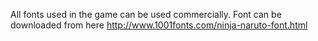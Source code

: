 All fonts used in the game can be used commercially.
Font can be downloaded from here
http://www.1001fonts.com/ninja-naruto-font.html
